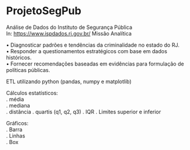 # ProjetoSegPub 
Análise de Dados do Instituto de Segurança Pública   
In: <https://www.ispdados.rj.gov.br/>
Missão Analítica  

• Diagnosticar padrões e tendências da criminalidade no estado do RJ.  
• Responder a questionamentos estratégicos com base em dados históricos.  
• Fornecer recomendações baseadas em evidências para formulação de políticas públicas.  

ETL utilizando python (pandas, numpy e matplotlib)  

Cálculos estatísticos:    
. média  
. mediana  
. distância
. quartis (q1, q2, q3)
. IQR
. Limites superior e inferior

Gráficos:  
. Barra  
. Linhas  
. Box  
